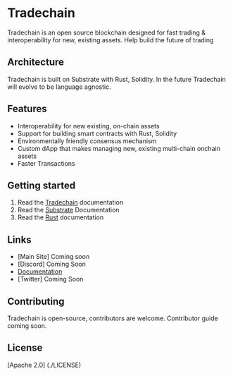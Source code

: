 # Tradechain 

Tradechain is an open source blockchain designed for fast trading & interoperability for new, existing assets. Help build the future of trading

## Architecture

Tradechain is built on Substrate with Rust, Solidity. In the future Tradechain will evolve to be language agnostic. 

## Features 

* Interoperability for new existing, on-chain assets
* Support for building smart contracts with Rust, Solidity
* Environmentally friendly consensus mechanism 
* Custom dApp that makes managing new, existing multi-chain onchain assets
* Faster Transactions

## Getting started

1. Read the [Tradechain](https://app.gitbook.com/s/B092CfMJl1avcpO4aqgz/~/changes/e329n8LL0iczUqGW0Y1D/) documentation 
2. Read the [Substrate](https://docs.substrate.io/) Documentation
3. Read the [Rust](https://paritytech.github.io/substrate/master/sc_service/index.html) documentation

## Links

* [Main Site] Coming soon
* [Discord] Coming Soon
* [Documentation](https://app.gitbook.com/s/B092CfMJl1avcpO4aqgz/)
* [Twitter] Coming Soon

## Contributing 

Tradechain is open-source, contributors are welcome. Contributor guide coming soon. 

## License

[Apache 2.0] (./LICENSE)


